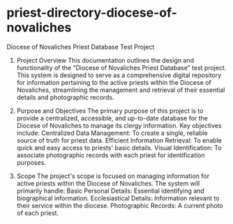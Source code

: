 # priest-directory-diocese-of-novaliches
Diocese of Novaliches Priest Database Test Project
1. Project Overview
This documentation outlines the design and functionality of the "Diocese of Novaliches Priest Database" test project. This system is designed to serve as a comprehensive digital repository for information pertaining to the active priests within the Diocese of Novaliches, streamlining the management and retrieval of their essential details and photographic records.

3. Purpose and Objectives
The primary purpose of this project is to provide a centralized, accessible, and up-to-date database for the Diocese of Novaliches to manage its clergy information. Key objectives include:
Centralized Data Management: To create a single, reliable source of truth for priest data.
Efficient Information Retrieval: To enable quick and easy access to priests' basic details.
Visual Identification: To associate photographic records with each priest for identification purposes.

5. Scope
The project's scope is focused on managing information for active priests within the Diocese of Novaliches. The system will primarily handle:
Basic Personal Details: Essential identifying and biographical information.
Ecclesiastical Details: Information relevant to their service within the diocese.
Photographic Records: A current photo of each priest.
